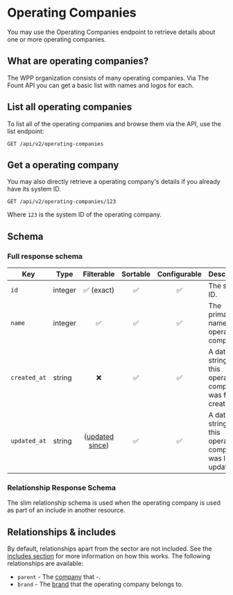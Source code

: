 # Operating Companies

You may use the Operating Companies endpoint to retrieve details about one or more operating companies.

## What are operating companies?

The WPP organization consists of many operating companies. Via The Fount API you can get a basic list with names and
logos for each.

## List all operating companies

To list all of the operating companies and browse them via the API, use the list endpoint:

```http request
GET /api/v2/operating-companies
```

## Get a operating company

You may also directly retrieve a operating company's details if you already have its system ID.

```http request
GET /api/v2/operating-companies/123
```

Where `123` is the system ID of the operating company.

## Schema

### Full response schema

| Key                   | Type    |                Filterable                 |      Sortable      |    Configurable    | Description                                                      |
|-----------------------|---------|:-----------------------------------------:|:------------------:|:------------------:|------------------------------------------------------------------|
| `id`                  | integer |        :white_check_mark: (exact)         | :white_check_mark: | :white_check_mark: | The system ID.                                                   |
| `name`                | integer |            :white_check_mark:             | :white_check_mark: | :white_check_mark: | The primary name of the operating company.                       |                                                                                                                         |
| `created_at`          | string  |                    :x:                    | :white_check_mark: | :white_check_mark: | A datetime string when this operating company was first created. |
| `updated_at`          | string  | ([updated since](../customizing/filters)) | :white_check_mark: | :white_check_mark: | A datetime string when this operating company was last updated.  |

### Relationship Response Schema

The slim relationship schema is used when the operating company is used as part of an include in another resource.


## Relationships & includes

By default, relationships apart from the sector are not included. See
the [includes section](../customizing/includes) for more information on how this works. The following relationships
are available:

- `parent` - The [company](./companies.md) that -.
- `brand` - The [brand](./brands.md) that the operating company belongs to.
